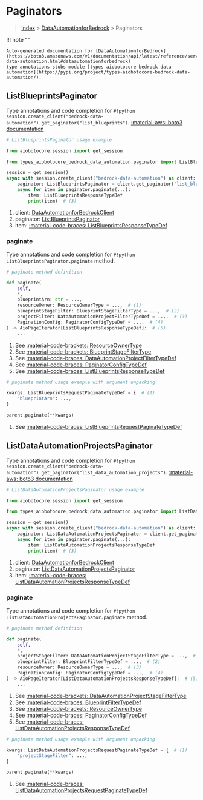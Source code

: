 # Paginators

> [Index](../README.md) > [DataAutomationforBedrock](./README.md) > Paginators

!!! note ""

    Auto-generated documentation for [DataAutomationforBedrock](https://boto3.amazonaws.com/v1/documentation/api/latest/reference/services/bedrock-data-automation.html#dataautomationforbedrock)
    type annotations stubs module [types-aiobotocore-bedrock-data-automation](https://pypi.org/project/types-aiobotocore-bedrock-data-automation/).

## ListBlueprintsPaginator

Type annotations and code completion for `#!python session.create_client("bedrock-data-automation").get_paginator("list_blueprints")`.
[:material-aws: boto3 documentation](https://boto3.amazonaws.com/v1/documentation/api/latest/reference/services/bedrock-data-automation/paginator/ListBlueprints.html#DataAutomationforBedrock.Paginator.ListBlueprints)

```python
# ListBlueprintsPaginator usage example

from aiobotocore.session import get_session

from types_aiobotocore_bedrock_data_automation.paginator import ListBlueprintsPaginator

session = get_session()
async with session.create_client("bedrock-data-automation") as client:  # (1)
    paginator: ListBlueprintsPaginator = client.get_paginator("list_blueprints")  # (2)
    async for item in paginator.paginate(...):
        item: ListBlueprintsResponseTypeDef
        print(item)  # (3)
```

1. client: [DataAutomationforBedrockClient](./client.md)
2. paginator: [ListBlueprintsPaginator](./paginators.md#listblueprintspaginator)
3. item: [:material-code-braces: ListBlueprintsResponseTypeDef](./type_defs.md#listblueprintsresponsetypedef) 


### paginate

Type annotations and code completion for `#!python ListBlueprintsPaginator.paginate` method.

```python
# paginate method definition

def paginate(
    self,
    *,
    blueprintArn: str = ...,
    resourceOwner: ResourceOwnerType = ...,  # (1)
    blueprintStageFilter: BlueprintStageFilterType = ...,  # (2)
    projectFilter: DataAutomationProjectFilterTypeDef = ...,  # (3)
    PaginationConfig: PaginatorConfigTypeDef = ...,  # (4)
) -> AioPageIterator[ListBlueprintsResponseTypeDef]:  # (5)
    ...
```

1. See [:material-code-brackets: ResourceOwnerType](./literals.md#resourceownertype) 
2. See [:material-code-brackets: BlueprintStageFilterType](./literals.md#blueprintstagefiltertype) 
3. See [:material-code-braces: DataAutomationProjectFilterTypeDef](./type_defs.md#dataautomationprojectfiltertypedef) 
4. See [:material-code-braces: PaginatorConfigTypeDef](./type_defs.md#paginatorconfigtypedef) 
5. See [:material-code-braces: ListBlueprintsResponseTypeDef](./type_defs.md#listblueprintsresponsetypedef) 


```python
# paginate method usage example with argument unpacking

kwargs: ListBlueprintsRequestPaginateTypeDef = {  # (1)
    "blueprintArn": ...,
}

parent.paginate(**kwargs)
```

1. See [:material-code-braces: ListBlueprintsRequestPaginateTypeDef](./type_defs.md#listblueprintsrequestpaginatetypedef) 
## ListDataAutomationProjectsPaginator

Type annotations and code completion for `#!python session.create_client("bedrock-data-automation").get_paginator("list_data_automation_projects")`.
[:material-aws: boto3 documentation](https://boto3.amazonaws.com/v1/documentation/api/latest/reference/services/bedrock-data-automation/paginator/ListDataAutomationProjects.html#DataAutomationforBedrock.Paginator.ListDataAutomationProjects)

```python
# ListDataAutomationProjectsPaginator usage example

from aiobotocore.session import get_session

from types_aiobotocore_bedrock_data_automation.paginator import ListDataAutomationProjectsPaginator

session = get_session()
async with session.create_client("bedrock-data-automation") as client:  # (1)
    paginator: ListDataAutomationProjectsPaginator = client.get_paginator("list_data_automation_projects")  # (2)
    async for item in paginator.paginate(...):
        item: ListDataAutomationProjectsResponseTypeDef
        print(item)  # (3)
```

1. client: [DataAutomationforBedrockClient](./client.md)
2. paginator: [ListDataAutomationProjectsPaginator](./paginators.md#listdataautomationprojectspaginator)
3. item: [:material-code-braces: ListDataAutomationProjectsResponseTypeDef](./type_defs.md#listdataautomationprojectsresponsetypedef) 


### paginate

Type annotations and code completion for `#!python ListDataAutomationProjectsPaginator.paginate` method.

```python
# paginate method definition

def paginate(
    self,
    *,
    projectStageFilter: DataAutomationProjectStageFilterType = ...,  # (1)
    blueprintFilter: BlueprintFilterTypeDef = ...,  # (2)
    resourceOwner: ResourceOwnerType = ...,  # (3)
    PaginationConfig: PaginatorConfigTypeDef = ...,  # (4)
) -> AioPageIterator[ListDataAutomationProjectsResponseTypeDef]:  # (5)
    ...
```

1. See [:material-code-brackets: DataAutomationProjectStageFilterType](./literals.md#dataautomationprojectstagefiltertype) 
2. See [:material-code-braces: BlueprintFilterTypeDef](./type_defs.md#blueprintfiltertypedef) 
3. See [:material-code-brackets: ResourceOwnerType](./literals.md#resourceownertype) 
4. See [:material-code-braces: PaginatorConfigTypeDef](./type_defs.md#paginatorconfigtypedef) 
5. See [:material-code-braces: ListDataAutomationProjectsResponseTypeDef](./type_defs.md#listdataautomationprojectsresponsetypedef) 


```python
# paginate method usage example with argument unpacking

kwargs: ListDataAutomationProjectsRequestPaginateTypeDef = {  # (1)
    "projectStageFilter": ...,
}

parent.paginate(**kwargs)
```

1. See [:material-code-braces: ListDataAutomationProjectsRequestPaginateTypeDef](./type_defs.md#listdataautomationprojectsrequestpaginatetypedef) 
